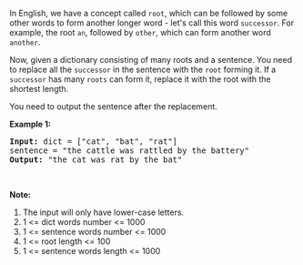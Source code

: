 <p>In English, we have a concept called <code>root</code>, which can be followed by some other words to form another longer word - let&#39;s call this word <code>successor</code>. For example, the root <code>an</code>, followed by <code>other</code>, which can form another word <code>another</code>.</p>

<p>Now, given a dictionary consisting of many roots and a sentence. You need to replace all the <code>successor</code> in the sentence with the <code>root</code> forming it. If a <code>successor</code> has many <code>roots</code> can form it, replace it with the root with the shortest length.</p>

<p>You need to output the sentence after the replacement.</p>

<p><b>Example 1:</b></p>

<pre>
<b>Input:</b> dict = [&quot;cat&quot;, &quot;bat&quot;, &quot;rat&quot;]
sentence = &quot;the cattle was rattled by the battery&quot;
<b>Output:</b> &quot;the cat was rat by the bat&quot;
</pre>

<p>&nbsp;</p>

<p><b>Note:</b></p>

<ol>
	<li>The input will only have lower-case letters.</li>
	<li>1 &lt;= dict words number &lt;= 1000</li>
	<li>1 &lt;= sentence words number &lt;= 1000</li>
	<li>1 &lt;= root length &lt;= 100</li>
	<li>1 &lt;= sentence words length &lt;= 1000</li>
</ol>

<p>&nbsp;</p>
